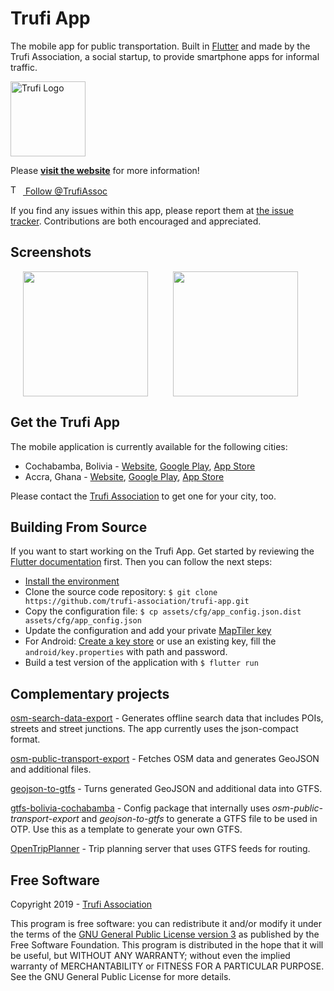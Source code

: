 # Trufi App

The mobile app for public transportation.
Built in [Flutter](https://flutter.dev/) and made by the Trufi Association, a social startup, to provide smartphone apps for informal traffic.

[<img alt="Trufi Logo" src="trufi.svg" width="120" />](https://www.trufi-association.org/)

Please **[visit the website](https://www.trufi-association.org/)** for more information!

[<img alt="Twitter Logo" src="https://cdn.jsdelivr.net/npm/simple-icons@latest/icons/twitter.svg" width="16" style="padding-right:4px" /> Follow @TrufiAssoc](https://twitter.com/TrufiAssoc)

If you find any issues within this app, please report them at [the issue tracker](https://github.com/trufi-association/trufi-app/issues). Contributions are both encouraged and appreciated.

## Screenshots

<img src="https://www.trufi.app/wp-content/uploads/2019/02/device_pixel-497x1024.png" width="200" hspace="20"/><img src="https://www.trufi.app/wp-content/uploads/2019/02/device_iphone-507x1024.png" width="200" hspace="20" />

## Get the Trufi App

The mobile application is currently available for the following cities:

* Cochabamba, Bolivia - [Website](https://www.trufi.app), [Google Play](https://play.google.com/store/apps/details?id=app.trufi.navigator), [App Store](https://apps.apple.com/bo/app/trufi/id1471411924)
* Accra, Ghana - [Website](https://www.trotro.app/), [Google Play](https://play.google.com/store/apps/details?id=com.trotro.trotro), [App Store](https://apps.apple.com/bo/app/trotro/id1478620071)

Please contact the [Trufi Association](mailto:info@trufi-association.org) to get one for your city, too.

## Building From Source

If you want to start working on the Trufi App. Get started by reviewing the [Flutter documentation](https://flutter.dev) first. Then you can follow the next steps:

* [Install the environment](https://flutter.dev/docs/get-started/install)
* Clone the source code repository: `$ git clone https://github.com/trufi-association/trufi-app.git`
* Copy the configuration file: `$ cp assets/cfg/app_config.json.dist assets/cfg/app_config.json`
* Update the configuration and add your private [MapTiler key](https://cloud.maptiler.com/account/keys)
* For Android: [Create a key store](https://flutter.dev/docs/deployment/android#signing-the-app) or use an existing key, fill the `android/key.properties` with path and password.
* Build a test version of the application with `$ flutter run`

## Complementary projects

[osm-search-data-export](https://github.com/trufi-association/osm-search-data-export) - Generates offline search data that includes POIs, streets and street junctions. The app currently uses the json-compact format.

[osm-public-transport-export](https://github.com/trufi-association/osm-public-transport-export) - Fetches OSM data and generates GeoJSON and additional files.

[geojson-to-gtfs](https://github.com/trufi-association/geojson-to-gtfs) - Turns generated GeoJSON and additional data into GTFS.

[gtfs-bolivia-cochabamba](https://github.com/trufi-association/gtfs-bolivia-cochabamba) - Config package that internally uses *osm-public-transport-export* and *geojson-to-gtfs* to generate a GTFS file to be used in OTP. Use this as a template to generate your own GTFS.

[OpenTripPlanner](https://github.com/opentripplanner/OpenTripPlanner) - Trip planning server that uses GTFS feeds for routing.

## Free Software

Copyright 2019 - [Trufi Association](https://www.trufi-association.org/)

This program is free software: you can redistribute it and/or modify it under the terms of the [GNU General Public License version 3](./LICENSE) as published by the Free Software Foundation.
This program is distributed in the hope that it will be useful, but WITHOUT ANY WARRANTY; without even the implied warranty of MERCHANTABILITY or FITNESS FOR A PARTICULAR PURPOSE.  See the GNU General Public License for more details.
